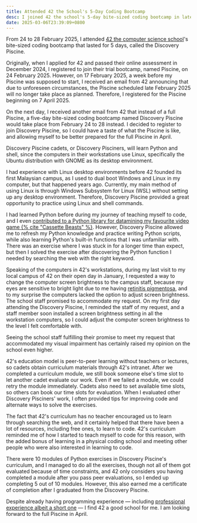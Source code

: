 ```yaml
---
title: Attended 42 the School's 5-Day Coding Bootcamp
desc: I joined 42 the school's 5-day bite-sized coding bootcamp in late February.
date: 2025-03-06T23:39:09+0800
---
```


From 24 to 28 February 2025, I attended [42 the computer science school](2025-01-20-attending-42-school.md)'s bite-sized coding bootcamp that lasted for 5 days, called the Discovery Piscine.

Originally, when I applied for 42 and passed their online assessment in December 2024, I registered to join their trial bootcamp, named Piscine, on 24 February 2025. However, on 17 February 2025, a week before my Piscine was supposed to start, I received an email from 42 announcing that due to unforeseen circumstances, the Piscine scheduled late February 2025 will no longer take place as planned. Therefore, I registered for the Piscine beginning on 7 April 2025.

On the next day, I received another email from 42 that instead of a full Piscine, a five-day bite-sized coding bootcamp named Discovery Piscine would take place from February 24 to 28 instead. I decided to register to join Discovery Piscine, so I could have a taste of what the Piscine is like, and allowing myself to be better prepared for the full Piscine in April.

Discovery Piscine cadets, or Discovery Pisciners, will learn Python and shell, since the computers in their workstations use Linux, specifically the Ubuntu distribution with GNOME as its desktop environment.

I had experience with Linux desktop environments before 42 founded its first Malaysian campus, as I used to dual boot Windows and Linux in my computer, but that happened years ago. Currently, my main method of using Linux is through Windows Subsystem for Linux (WSL) without setting up any desktop environment. Therefore, Discovery Piscine provided a great opportunity to practice using Linux and shell commands.

I had learned Python before during my journey of teaching myself to code, and I even [contributed to a Python library for datamining my favourite video game {% cite "Cassette Beasts" %}](https://helenchong.dev/blog/posts/2023-11-13-My-First-PR-in-Python/). However, Discovery Piscine allowed me to refresh my Python knowledge and practice writing Python scripts, while also learning Python's built-in functions that I was unfamiliar with. There was an exercise where I was stuck in for a longer time than expect, but then I solved the exercise after discovering the Python function I needed by searching the web with the right keyword.

Speaking of the computers in 42's workstations, during my last visit to my local campus of 42 on their open day in January, I requested a way to change the computer screen brightness to the campus staff, because my eyes are sensitive to bright light due to me having [retinitis pigmentosa](2024-12-21-living-with-retinitis-pigmentosa.md), and to my surprise the computers lacked the option to adjust screen brightness. The school staff promised to accommodate my request. On my first day attending the Discovery Piscine, I reminded the staff of my request, and a staff member soon installed a screen brightness setting in all the workstation computers, so I could adjust the computer screen brightness to the level I felt comfortable with.

Seeing the school staff fulfilling their promise to meet my request that accommodated my visual impairment has certainly raised my opinion on the school even higher.

42's education model is peer-to-peer learning without teachers or lectures, so cadets obtain curriculum materials through 42's intranet. After we completed a curriculum module, we still book someone else's time slot to let another cadet evaluate our work. Even if we failed a module, we could retry the module immediately. Cadets also need to set available time slots, so others can book our time slots for evaluation. When I evaluated other Discovery Pisciners' work, I often provided tips for improving code and alternate ways to solve the exercises.

The fact that 42's curriculum has no teacher encouraged us to learn through searching the web, and it certainly helped that there have been a lot of resources, including free ones, to learn to code. 42's curriculum reminded me of how I started to teach myself to code for this reason, with the added bonus of learning in a physical coding school and meeting other people who were also interested in learning to code.

There were 10 modules of Python exercises in Discovery Piscine's curriculum, and I managed to do all the exercises, though not all of them got evaluated because of time constraints, and 42 only considers you having completed a module after you pass peer evaluations, so I ended up completing 5 out of 10 modules. However, this also earned me a certificate of completion after I graduated from the Discovery Piscine.

Despite already having programming experience — including [professional experience albeit a short one](2025-01-05-first-web-dev-job-retrospective.md) — I find 42 a good school for me. I am looking forward to the full Piscine in April.